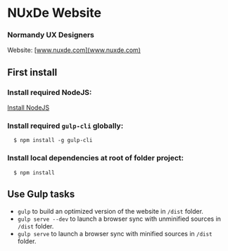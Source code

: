# NUxDe Website
### Normandy UX Designers

Website: [www.nuxde.com](www.nuxde.com)

## First install

### Install required NodeJS:

[Install NodeJS](https://nodejs.org)

### Install required `gulp-cli` globally:

```
  $ npm install -g gulp-cli
```

### Install local dependencies at root of folder project:
```
  $ npm install
```

## Use Gulp tasks

* `gulp` to build an optimized version of the website in `/dist` folder.
* `gulp serve --dev` to launch a browser sync with unminified sources in `/dist` folder.
* `gulp serve` to launch a browser sync with minified sources in `/dist` folder.